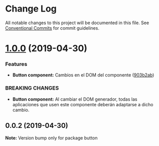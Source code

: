 # Change Log

All notable changes to this project will be documented in this file.
See [Conventional Commits](https://conventionalcommits.org) for commit guidelines.

# [1.0.0](https://github.com/Coolpix/lerna-example/compare/button@0.0.2...button@1.0.0) (2019-04-30)


### Features

* **Button component:** Cambios en el DOM del componente ([903b2ab](https://github.com/Coolpix/lerna-example/commit/903b2ab))


### BREAKING CHANGES

* **Button component:** Al cambiar el DOM generador, todas las aplicaciones que usen este componente
deberán adaptarse a dicho cambio.





## 0.0.2 (2019-04-30)

**Note:** Version bump only for package button
